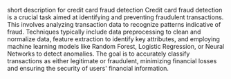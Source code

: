 short description for credit card fraud detection
Credit card fraud detection is a crucial task aimed at identifying and preventing fraudulent transactions. This involves analyzing transaction data to recognize patterns indicative of fraud. Techniques typically include data preprocessing to clean and normalize data, feature extraction to identify key attributes, and employing machine learning models like Random Forest, Logistic Regression, or Neural Networks to detect anomalies. The goal is to accurately classify transactions as either legitimate or fraudulent, minimizing financial losses and ensuring the security of users' financial information.
